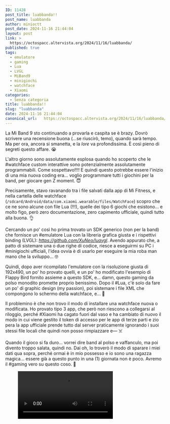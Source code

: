 ```yaml
---
ID: 11428
post_title: luabbanda!!
post_name: luabbanda
author: minioctt
post_date: 2024-11-16 21:44:04
layout: post
link: >
  https://octospacc.altervista.org/2024/11/16/luabbanda/
published: true
tags:
  - emulatore
  - gaming
  - Lua
  - LVGL
  - MiBand9
  - minigiochi
  - watchface
  - Xiaomi
categories:
  - Senza categoria
title: luabbanda!!
slug: "luabbanda"
date: 2024-11-16 21:44:04
canonical_url:   https://octospacc.altervista.org/2024/11/16/luabbanda/
---
```

<!-- wp:paragraph -->
<p markdown="1">La Mi Band 9 sto continuando a provarla e caspita se è brazy. Dovrò scrivere una recensione buona (...se riuscirò, temo), quando sarà tempo. Ma per ora, ancora si smanetta, e la <em>lore</em> va profondissima. È così pieno di segreti questo affare. 😭️</p>
<!-- /wp:paragraph -->

<!-- wp:paragraph -->
<p markdown="1">L'altro giorno sono assolutamente esplosa quando ho scoperto che le #watchface custom interattive sono potenzialmente assolutamente programmabili. Come sospettavo!!!! E quindi questo potrebbe essere l'inizio di una mia nuova coding era... voglio programmare tutti i giochini per la band, per giocare gen Z moment. 😇️</p>
<!-- /wp:paragraph -->

<!-- wp:paragraph -->
<p markdown="1">Precisamente, stavo ravanando tra i file salvati dalla app di Mi Fitness, e nella cartella delle watchface (<code>/sdcard/Android/data/com.xiaomi.wearable/files/WatchFace</code>) scopro che ce ne sono alcune con file Lua (!!!), quelle dei tipo 6 giochi che esistono... e molto figo, però zero documentazione, zero capimento ufficiale, quindi tutto alla buona. 👌️</p>
<!-- /wp:paragraph -->

<!-- wp:paragraph -->
<p markdown="1">Cercando un po' così ho prima trovato un SDK generico (non per la band) che fornisce un #emulatore Lua con la libreria grafica giusta e i rispettivi binding (LVGL): <a href="https://github.com/XuNeo/luavgl"><em>https://github.com/XuNeo/luavgl</em></a>. Avendo appurato che, a patto di sistemare una o due righe di codice, riesce a eseguirmi su PC i #minigiochi ufficiali, l'idea ovvia è di usarlo per eseguire la mia roba man mano che la sviluppo... 🤓️</p>
<!-- /wp:paragraph -->

<!-- wp:paragraph -->
<p markdown="1">Quindi, dopo aver ricompilato l'emulatore con la risoluzione giusta di 192x490, un po' ho provato quelli, e un po' ho modificato l'esempio di Flappy Bird fornito assieme a questo SDK, e... damn, questo gaming da polso monodito promette proprio benissimo. Dopo il #Lua, c'è solo da fare un po' di graphic design (my passion), poi sistemare i file XML che compongono lo schermo della watchface, e... 🤨️</p>
<!-- /wp:paragraph -->

<!-- wp:paragraph -->
<p markdown="1">Il problemino è che non trovo il modo di installare una watchface nuova o modificata. Ho provato tipo 3 app, che però non riescono a collegarsi al riloggio, perché #Xiaomi ha cagato fuori dal vaso e ha cambiato di nuovo il modo in cui viene gestito il token di accesso per le app di terze parti e zio pera la app ufficiale prende tutto dal server praticamente ignorando i suoi stessi file locali che quindi non posso rimpiazzare e— ☠️</p>
<!-- /wp:paragraph -->

<!-- wp:paragraph -->
<p markdown="1">Quando il gioco si fa duro... vorrei dire band al polso e vaffanculo, ma poi divento troppo salata, quindi no. Dai oh, lo troverò il modo di sparare i miei dati qua sopra, perché ormai è in mio possesso e io sono una ragazza magica... essere già a questo punto in una (1) giornata non è poco. Avremo il #gaming vero su questo coso. 🙏️</p>
<!-- /wp:paragraph -->

<!-- wp:paragraph -->
<p markdown="1"></p>
<!-- /wp:paragraph -->

<!-- wp:video {"id":11431} -->
<figure class="wp-block-video"><video controls src="https://octospacc.github.io/microblog-mirror/assets/uploads/2024/11/untitled.mp4"></video></figure>
<!-- /wp:video -->